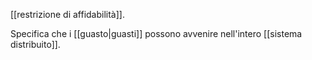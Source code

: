 [[restrizione di affidabilità]].

Specifica che i [[guasto|guasti]] possono avvenire nell'intero [[sistema distribuito]].
